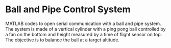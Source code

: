 # Ball and Pipe Control System
MATLAB codes to open serial communication with a ball and pipe system. 
The system is made of a vertical cylinder with a ping pong ball controlled 
by a fan on the bottom and height measured by a time of flight sensor on top. 
The objective is to balance the ball at a target altitude. 
